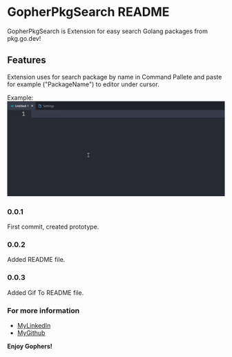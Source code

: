 # GopherPkgSearch README

GopherPkgSearch is Extension for easy search Golang packages from pkg.go.dev!

## Features

Extension uses for search package by name in Command Pallete and paste for example ("PackageName") to editor under cursor.

Example:
![Example Gif](https://github.com/KYCb2/GopherPkgSearchVsCode/blob/master/resources/feature.gif)

<!-- TODO: Setup gif in github! -->
### 0.0.1

First commit, created prototype.

### 0.0.2

Added README file.

### 0.0.3

Added Gif To README file.

### For more information

* [MyLinkedIn](https://www.linkedin.com/in/nikita-kazeka-432a00211/)
* [MyGithub](https://github.com/KYCb2/GopherPkgSearchVsCode)

**Enjoy Gophers!**
